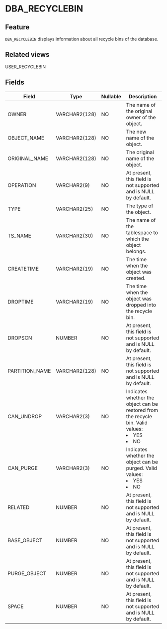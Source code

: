 DBA_RECYCLEBIN
===================================

Feature
-----------------------

`DBA_RECYCLEBIN` displays information about all recycle bins of the database.

Related views
-------------------------

USER_RECYCLEBIN

Fields
-------------------------

| Field          | Type          | Nullable | Description                                                                                         |
|----------------|---------------|----------|-----------------------------------------------------------------------------------------------------|
| OWNER          | VARCHAR2(128) | NO       | The name of the original owner of the object.                                                       |
| OBJECT_NAME    | VARCHAR2(128) | NO       | The new name of the object.                                                                         |
| ORIGINAL_NAME  | VARCHAR2(128) | NO       | The original name of the object.                                                                    |
| OPERATION      | VARCHAR2(9)   | NO       | At present, this field is not supported and is NULL by default.                                     |
| TYPE           | VARCHAR2(25)  | NO       | The type of the object.                                                                             |
| TS_NAME        | VARCHAR2(30)  | NO       | The name of the tablespace to which the object belongs.                                             |
| CREATETIME     | VARCHAR2(19)  | NO       | The time when the object was created.                                                               |
| DROPTIME       | VARCHAR2(19)  | NO       | The time when the object was dropped into the recycle bin.                                          |
| DROPSCN        | NUMBER        | NO       | At present, this field is not supported and is NULL by default.                                     |
| PARTITION_NAME | VARCHAR2(128) | NO       | At present, this field is not supported and is NULL by default.                                     |
| CAN_UNDROP     | VARCHAR2(3)   | NO       | Indicates whether the object can be restored from the recycle bin. Valid values: <li> YES   <li> NO |
| CAN_PURGE      | VARCHAR2(3)   | NO       | Indicates whether the object can be purged. Valid values: <li> YES   <li> NO                        |
| RELATED        | NUMBER        | NO       | At present, this field is not supported and is NULL by default.                                     |
| BASE_OBJECT    | NUMBER        | NO       | At present, this field is not supported and is NULL by default.                                     |
| PURGE_OBJECT   | NUMBER        | NO       | At present, this field is not supported and is NULL by default.                                     |
| SPACE          | NUMBER        | NO       | At present, this field is not supported and is NULL by default.                                     |
